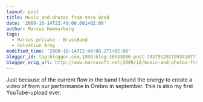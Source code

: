 ```yaml
---
layout: post
title: Music and photos from Vasa Band
date: '2009-10-14T22:49:00.001+02:00'
author: Marcus Hammarberg
tags:
  - Marcus private - BrassBand
  - Salvation Army
modified_time: '2009-10-14T22:49:08.271+02:00'
blogger_id: tag:blogger.com,1999:blog-36533086.post-7437912927993410771
blogger_orig_url: http://www.marcusoft.net/2009/10/music-and-photos-from-vasa-band.html
---
```



Just because of the current flow in the band I found the energy to
create a video of from our performance in Örebro in september. This is
also my first YouTube-upload ever.
